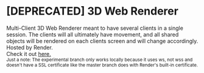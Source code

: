 # [DEPRECATED] 3D Web Renderer
<a>Multi-Client 3D Web Renderer meant to have several clients in a single session. The clients will all ultimately have movement, and all shared objects will be rendered on each clients screen and will change accordingly. Hosted by Render.</a>
<br>
<a>Check it out <a href="https://erasmusss-multiclient-webgl-renderer.onrender.com">here.</a>
<br>
<sup>Just a note: The experimental branch only works locally because it uses ws, not wss and doesn't have a SSL certificate like the master branch does with Render's built-in certificate.</sup>
